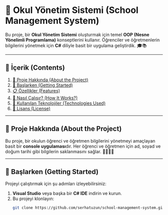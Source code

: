 # 🏫 **Okul Yönetim Sistemi (School Management System)**  

Bu proje, bir **Okul Yönetim Sistemi** oluşturmak için temel **OOP (Nesne Yönelimli Programlama)** konseptlerini kullanır. Öğrenciler ve öğretmenlerin bilgilerini yönetmek için **C#** diliyle basit bir uygulama geliştirdik. 🎓📚

---

## 📝 **İçerik (Contents)**

1. [📂 Proje Hakkında (About the Project)](#about)
2. [🚀 Başlarken (Getting Started)](#getting-started)  
3. [📋 Özellikler (Features)](#features)  
4. [🔧 Nasıl Çalışır? (How It Works?)](#how-it-works)  
5. [🤖 Kullanılan Teknolojiler (Technologies Used)](#technologies)  
6. [📜 Lisans (License)](#license)

---

## 📂 <a name="about"></a> **Proje Hakkında (About the Project)**  

Bu proje, bir okulun öğrenci ve öğretmen bilgilerini yönetmeyi amaçlayan basit bir **console uygulaması**dır. Her öğrenci ve öğretmen için ad, soyad ve doğum tarihi gibi bilgilerin saklanmasını sağlar. 🧑‍🏫👩‍🎓

---

## 🚀 <a name="getting-started"></a> **Başlarken (Getting Started)**

Projeyi çalıştırmak için şu adımları izleyebilirsiniz:

1. **Visual Studio** veya başka bir **C# IDE** indirin ve kurun.  
2. Bu projeyi klonlayın:  
   ```bash
   git clone https://github.com/serhatuzun/school-management-system.git
